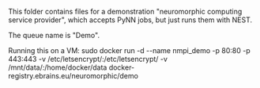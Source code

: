 This folder contains files for a demonstration "neuromorphic computing service provider",
which accepts PyNN jobs, but just runs them with NEST.

The queue name is "Demo".


Running this on a VM:
    sudo docker run -d --name nmpi_demo -p 80:80 -p 443:443 -v /etc/letsencrypt/:/etc/letsencrypt/ -v /mnt/data/:/home/docker/data docker-registry.ebrains.eu/neuromorphic/demo